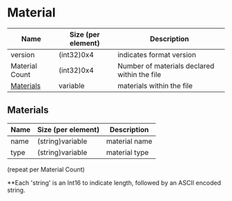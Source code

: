 # Material

| Name                   | Size (per element) | Description                                  |
|------------------------|--------------------|----------------------------------------------|
| version                | (int32)0x4         | indicates format version                     |
| Material Count         | (int32)0x4         | Number of materials declared within the file |
| [Materials](#material) | variable           | materials within the file                    |

## Materials

| Name | Size (per element) | Description   |
|------|--------------------|---------------|
| name | (string)variable   | material name |
| type | (string)variable   | material type |

(repeat per Material Count)

**Each 'string' is an Int16 to indicate length, followed by an ASCII encoded string.
